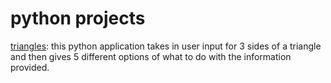 # python projects
[triangles](triangles/triangles.py): this python application takes in user input for 3 sides of a triangle and then gives 5 different options of what to do with the information provided.
